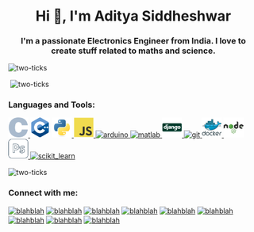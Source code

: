 <h1 align="center">Hi 👋, I'm Aditya Siddheshwar</h1>
<h3 align="center">I'm a passionate Electronics Engineer from India. I love to create stuff related to maths and science.</h3>

<p align="left"> <img src="https://komarev.com/ghpvc/?username=two-ticks&label=Profile%20views&color=0e75b6&style=flat" alt="two-ticks" /> </p>
<p>&nbsp;<img align="center" src="https://github-readme-stats.vercel.app/api?username=two-ticks&show_icons=true&locale=en" alt="two-ticks" /></p>

<h3 align="left">Languages and Tools:</h3>
<a href="https://www.cprogramming.com/" target="_blank"> <img src="https://raw.githubusercontent.com/devicons/devicon/master/icons/c/c-original.svg" alt="c" width="40" height="40"/> </a> <a href="https://www.w3schools.com/cpp/" target="_blank"> <img src="https://raw.githubusercontent.com/devicons/devicon/master/icons/cplusplus/cplusplus-original.svg" alt="cplusplus" width="40" height="40"/></a> <a href="https://www.python.org" target="_blank"> <img src="https://raw.githubusercontent.com/devicons/devicon/master/icons/python/python-original.svg" alt="python" width="40" height="40"/> </a> <a href="https://developer.mozilla.org/en-US/docs/Web/JavaScript" target="_blank"> <img src="https://raw.githubusercontent.com/devicons/devicon/master/icons/javascript/javascript-original.svg" alt="javascript" width="40" height="40"/> </a> <a href="https://www.arduino.cc/" target="_blank"> <img src="https://cdn.worldvectorlogo.com/logos/arduino-1.svg" alt="arduino" width="40" height="40"/> </a> <a href="https://www.mathworks.com/" target="_blank"> <img src="https://raw.githubusercontent.com/simple-icons/simple-icons/master/icons/mathworks.svg" alt="matlab" width="40" height="40"/> </a> <a href="https://www.djangoproject.com/" target="_blank"> <img src="https://raw.githubusercontent.com/devicons/devicon/master/icons/django/django-original.svg" alt="django" width="40" height="40"/> </a> <a href="https://git-scm.com/" target="_blank"> <img src="https://www.vectorlogo.zone/logos/git-scm/git-scm-icon.svg" alt="git" width="40" height="40"/> </a> <a href="https://www.docker.com/" target="_blank"> <img src="https://raw.githubusercontent.com/devicons/devicon/master/icons/docker/docker-original-wordmark.svg" alt="docker" width="40" height="40"/> </a> <a href="https://nodejs.org" target="_blank"> <img src="https://raw.githubusercontent.com/devicons/devicon/master/icons/nodejs/nodejs-original-wordmark.svg" alt="nodejs" width="40" height="40"/> </a> <a href="https://www.photoshop.com/en" target="_blank"> <img src="https://raw.githubusercontent.com/devicons/devicon/master/icons/photoshop/photoshop-line.svg" alt="photoshop" width="40" height="40"/> </a>  <a href="https://scikit-learn.org/" target="_blank"> <img src="https://upload.wikimedia.org/wikipedia/commons/0/05/Scikit_learn_logo_small.svg" alt="scikit_learn" width="40" height="40"/> </a> </p>

<p><img align="center" src="https://github-readme-stats.vercel.app/api/top-langs?username=two-ticks&show_icons=true&locale=en&layout=compact" alt="two-ticks" /></p>

<h3 align="left">Connect with me:</h3>
<p align="left">
<a href="https://twitter.com/@two__ticks" target="blank"><img align="center" src="https://cdn.jsdelivr.net/npm/simple-icons@3.0.1/icons/twitter.svg" alt="blahblah" height="30" width="40" /></a>
<a href="https://linkedin.com/in/aditya-siddheshwar" target="blank"><img align="center" src="https://cdn.jsdelivr.net/npm/simple-icons@3.0.1/icons/linkedin.svg" alt="blahblah" height="30" width="40" /></a>
<a href="https://stackoverflow.com/users/15384704/aditya-siddheshwar" target="blank"><img align="center" src="https://cdn.jsdelivr.net/npm/simple-icons@3.0.1/icons/stackoverflow.svg" alt="blahblah" height="30" width="40" /></a>
<a href="https://instagram.com/two.ticks" target="blank"><img align="center" src="https://cdn.jsdelivr.net/npm/simple-icons@3.0.1/icons/instagram.svg" alt="blahblah" height="30" width="40" /></a>
<a href="https://medium.com/@radium.scientist" target="blank"><img align="center" src="https://cdn.jsdelivr.net/npm/simple-icons@3.0.1/icons/medium.svg" alt="blahblah" height="30" width="40" /></a>
<a href="https://www.youtube.com/channel/UCuU7ugPhjdp6OoTvliBJ6Ew" target="blank"><img align="center" src="https://cdn.jsdelivr.net/npm/simple-icons@3.0.1/icons/youtube.svg" alt="blahblah" height="30" width="40" /></a>
<a href="https://www.codechef.com/users/adisid_149" target="blank"><img align="center" src="https://cdn.jsdelivr.net/npm/simple-icons@3.1.0/icons/codechef.svg" alt="blahblah" height="30" width="40" /></a>
<a href="https://www.hackerrank.com/radium_scientist" target="blank"><img align="center" src="https://cdn.jsdelivr.net/npm/simple-icons@3.0.1/icons/hackerrank.svg" alt="blahblah" height="30" width="40" /></a>
<a href="http://www.hackerearth.com/@aditya1886" target="blank"><img align="center" src="https://cdn.jsdelivr.net/npm/simple-icons@3.0.1/icons/hackerearth.svg" alt="blahblah" height="30" width="40" /></a>
</p>


